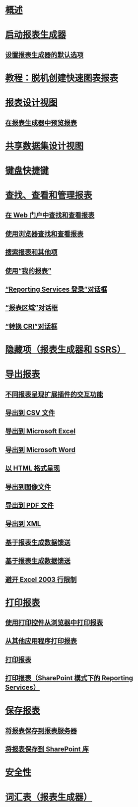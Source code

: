 # [概述](report-builder-in-sql-server-2016.md)  
# [启动报表生成器](start-report-builder.md)  
## [设置报表生成器的默认选项](set-default-options-for-report-builder.md)  
# [教程：脱机创建快速图表报表](tutorial-create-a-quick-chart-report-offline-report-builder.md)  
# [报表设计视图](report-design-view-report-builder.md)  
## [在报表生成器中预览报表](previewing-reports-in-report-builder.md)  
# [共享数据集设计视图](shared-dataset-design-view-report-builder.md)  
# [键盘快捷键](keyboard-shortcuts-report-builder.md)  
# [查找、查看和管理报表](finding-viewing-and-managing-reports-report-builder-and-ssrs.md)  
## [在 Web 门户中查找和查看报表](finding-and-viewing-reports-in-the-web-portal-report-builder-and-ssrs.md)  
## [使用浏览器查找和查看报表](finding-and-viewing-reports-with-a-browser-report-builder-and-ssrs.md)  
## [搜索报表和其他项](searching-for-reports-and-other-items-report-builder-and-ssrs.md)  
## [使用“我的报表”](using-my-reports-report-builder-and-ssrs.md)  
## [“Reporting Services 登录”对话框](reporting-services-login-dialog-box-report-builder.md)  
## [“报表区域”对话框](report-sections-dialog-box-report-builder.md)  
## [“转换 CRI”对话框](convert-cri-dialog-box-report-builder.md)  
# [隐藏项（报表生成器和 SSRS）](hide-an-item-report-builder-and-ssrs.md)  
# [导出报表](export-reports-report-builder-and-ssrs.md)  
## [不同报表呈现扩展插件的交互功能](interactive-functionality-different-report-rendering-extensions.md)  
## [导出到 CSV 文件](exporting-to-a-csv-file-report-builder-and-ssrs.md)  
## [导出到 Microsoft Excel](exporting-to-microsoft-excel-report-builder-and-ssrs.md)  
## [导出到 Microsoft Word](exporting-to-microsoft-word-report-builder-and-ssrs.md)  
## [以 HTML 格式呈现](rendering-to-html-report-builder-and-ssrs.md)  
## [导出到图像文件](exporting-to-an-image-file-report-builder-and-ssrs.md)  
## [导出到 PDF 文件](exporting-to-a-pdf-file-report-builder-and-ssrs.md)  
## [导出到 XML](exporting-to-xml-report-builder-and-ssrs.md)  
## [基于报表生成数据馈送](generating-data-feeds-from-reports-report-builder-and-ssrs.md)  
## [基于报表生成数据馈送](generate-data-feeds-from-a-report-report-builder-and-ssrs.md)  
## [避开 Excel 2003 行限制](work-around-the-excel-2003-row-limitation.md)  
# [打印报表](print-reports-report-builder-and-ssrs.md)  
## [使用打印控件从浏览器中打印报表](print-reports-from-a-browser-with-the-print-control-report-builder-and-ssrs.md)  
## [从其他应用程序打印报表](print-reports-from-other-applications-report-builder-and-ssrs.md)  
## [打印报表](print-a-report-report-builder-and-ssrs.md)  
## [打印报表（SharePoint 模式下的 Reporting Services）](print-a-report-reporting-services-in-sharepoint-mode.md)  
# [保存报表](saving-reports-report-builder.md)  
## [将报表保存到报表服务器](save-reports-to-a-report-server-report-builder.md)  
## [将报表保存到 SharePoint 库](save-a-report-to-a-sharepoint-library-report-builder.md)  
# [安全性](security-report-builder.md)  
# [词汇表（报表生成器）](glossary-report-builder.md)  
